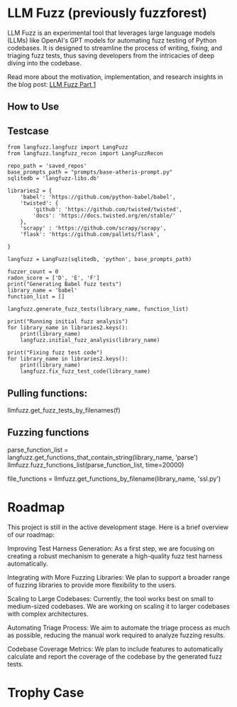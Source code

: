 # LLM Fuzz (previously fuzzforest)

LLM Fuzz is an experimental tool that leverages large language models (LLMs) like OpenAI's GPT models for automating fuzz testing of Python codebases. It is designed to streamline the process of writing, fixing, and triaging fuzz tests, thus saving developers from the intricacies of deep diving into the codebase.

Read more about the motivation, implementation, and research insights in the blog post:
[LLM Fuzz Part 1](https://infiniteforest.org/LLM+Fuzz/LLM+Fuzz+Part+1)

## How to Use

## Testcase
```
from langfuzz.langfuzz import LangFuzz
from langfuzz.langfuzz_recon import LangFuzzRecon

repo_path = 'saved_repos'
base_prompts_path = "prompts/base-atheris-prompt.py"
sqlitedb = 'langfuzz-libs.db'

libraries2 = { 
    'babel': 'https://github.com/python-babel/babel',
    'twisted': {
        'github': 'https://github.com/twisted/twisted',
        'docs': 'https://docs.twisted.org/en/stable/'
    },
    'scrapy' : 'https://github.com/scrapy/scrapy',
    'flask': 'https://github.com/pallets/flask',
    
}

langfuzz = LangFuzz(sqlitedb, 'python', base_prompts_path)

fuzzer_count = 0
radon_score = ['D', 'E', 'F']
print("Generating Babel fuzz tests")
library_name = 'babel'
function_list = []

langfuzz.generate_fuzz_tests(library_name, function_list)

print("Running initial fuzz analysis")
for library_name in libraries2.keys():
    print(library_name)
    langfuzz.initial_fuzz_analysis(library_name)

print("Fixing fuzz test code")
for library_name in libraries2.keys():
    print(library_name)
    langfuzz.fix_fuzz_test_code(library_name)
```
## Pulling functions:
llmfuzz.get_fuzz_tests_by_filenames(f)


## Fuzzing functions

parse_function_list = langfuzz.get_functions_that_contain_string(library_name, 'parse')
llmfuzz.fuzz_functions_list(parse_function_list, time=20000)

file_functions = llmfuzz.get_functions_by_filename(library_name, 'ssl.py')

# Roadmap

This project is still in the active development stage. Here is a brief overview of our roadmap:

Improving Test Harness Generation: As a first step, we are focusing on creating a robust mechanism to generate a high-quality fuzz test harness automatically.

Integrating with More Fuzzing Libraries: We plan to support a broader range of fuzzing libraries to provide more flexibility to the users.

Scaling to Large Codebases: Currently, the tool works best on small to medium-sized codebases. We are working on scaling it to larger codebases with complex architectures.

Automating Triage Process: We aim to automate the triage process as much as possible, reducing the manual work required to analyze fuzzing results.

Codebase Coverage Metrics: We plan to include features to automatically calculate and report the coverage of the codebase by the generated fuzz tests.


# Trophy Case
